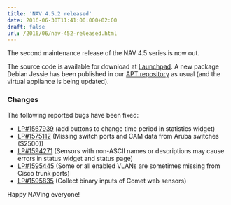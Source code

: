 ```yaml
---
title: 'NAV 4.5.2 released'
date: 2016-06-30T11:41:00.000+02:00
draft: false
url: /2016/06/nav-452-released.html
---
```


The second maintenance release of the NAV 4.5 series is now out.

The source code is available for download at [Launchpad](https://launchpad.net/nav/4.5/4.5.2). A new package Debian Jessie has been published in our [APT repository](https://nav.uninett.no/install-instructions/#debian) as usual (and the virtual appliance is being updated).

### Changes

The following reported bugs have been fixed:

*   [LP#1567939](https://bugs.launchpad.net/nav/+bug/1567939/) (add buttons to change time period in statistics widget)
*   [LP#1575112](https://bugs.launchpad.net/nav/+bug/1575112/) (Missing switch ports and CAM data from Aruba switches (S2500))
*   [LP#1594271](https://bugs.launchpad.net/nav/+bug/1594271/) (Sensors with non-ASCII names or descriptions may cause errors in status widget and status page)
*   [LP#1595445](https://bugs.launchpad.net/nav/+bug/1595445/) (Some or all enabled VLANs are sometimes missing from Cisco trunk ports)
*   [LP#1595835](https://bugs.launchpad.net/nav/+bug/1595835/) (Collect binary inputs of Comet web sensors)

Happy NAVing everyone!